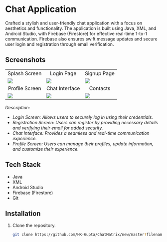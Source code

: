 # Chat Application

Crafted a stylish and user-friendly chat application with a focus on aesthetics and functionality. The application is built using Java, XML, and Android Studio, with Firebase (Firestore) for effective real-time 1-to-1 communication. Firebase also ensures swift message updates and secure user login and registration through email verification.

## Screenshots

<table>
  <tr align="center">
    <td>Splash Screen</td>
     <td>Login Page</td>
     <td>Signup Page</td>
  </tr>
  <tr>
    <td><img src="https://github.com/HK-Gupta/ChatMatrix/assets/116277672/cfa37f50-c79f-4771-93f0-2a39a840a74f"></td>
    <td><img src="https://github.com/HK-Gupta/ChatMatrix/assets/116277672/ad71d9d2-8878-4062-9166-772650cb4a92"></td>
    <td><img src="https://github.com/HK-Gupta/ChatMatrix/assets/116277672/6d895fed-bfab-4180-8161-35c92a0e8b08"></td>
  </tr>
  <tr align="center">
     <td>Profile Screen</td>
     <td>Chat Interface</td>
     <td>Contacts</td>
  </tr>
  <tr>
    <td><img src="https://github.com/HK-Gupta/ChatMatrix/assets/116277672/cd0d909f-943b-4fd9-8ca5-46fc4cc1ab77"></td>
    <td><img src="https://github.com/HK-Gupta/ChatMatrix/assets/116277672/44b41384-1c63-4a05-8341-b32e3f4c184a"></td>
    <td><img src="https://github.com/HK-Gupta/ChatMatrix/assets/116277672/9df4707b-d386-4fa0-82ad-4ad39d6c352b"></td>
  </tr>
 </table>


*Description:*
- *Login Screen: Allows users to securely log in using their credentials.*
- *Registration Screen: Users can register by providing necessary details and verifying their email for added security.*
- *Chat Interface: Provides a seamless and real-time communication experience.*
- *Profile Screen: Users can manage their profiles, update information, and customize their experience.*

## Tech Stack

- Java
- XML
- Android Studio
- Firebase (Firestore)
- Git

## Installation

1. Clone the repository.
   ```bash
   git clone https://github.com/HK-Gupta/ChatMatrix/new/master?filename=README.md

